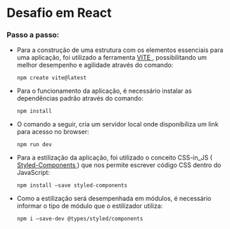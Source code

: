 # Desafio em React

### Passo a passo:
  - Para a construção de uma estrutura com os elementos essenciais para uma aplicação, foi utilizado a ferramenta <a href="https://vitejs.dev/guide/"> VITE </a>, possibilitando um melhor desempenho e agilidade através do comando:
    ```
    npm create vite@latest
    ```
    
  - Para o funcionamento da aplicação, é necessário instalar as dependências padrão através do comando:
    ```
    npm install
    ```
    
  - O comando a seguir, cria um servidor local onde disponibiliza um link para acesso no browser:
    ```
    npm run dev
    ```
    
  - Para a estilização da aplicação, foi utilizado  o conceito CSS-in_JS (<a href="https://styled-components.com/"> Styled-Components <a>)  que nos permite escrever código CSS dentro do JavaScript:
    ```
    npm install –save styled-components
    ```
    
  - Como a estilização será desempenhada em módulos, é necessário informar o tipo de módulo que o estilizador utiliza:
    ```
    npm i –save-dev @types/styled/components
    ```
